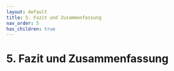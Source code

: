 ```yaml
---
layout: default
title: 5. Fazit und Zusammenfassung
nav_order: 5
has_children: true
---
```


# 5. Fazit und Zusammenfassung

